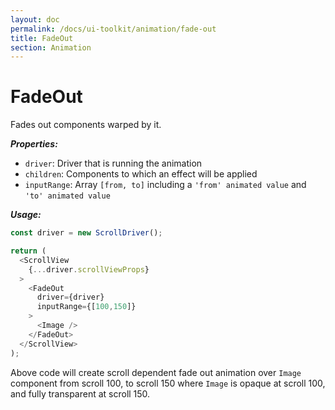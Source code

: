 ```yaml
---
layout: doc
permalink: /docs/ui-toolkit/animation/fade-out
title: FadeOut
section: Animation
---
```


# FadeOut

Fades out components warped by it.

***Properties:***

- `driver`: Driver that is running the animation
- `children`: Components to which an effect will be applied
- `inputRange`: Array `[from, to]` including a `'from' animated value` and `'to' animated value`

***Usage:***

```javascript
const driver = new ScrollDriver();

return (
  <ScrollView
    {...driver.scrollViewProps}
  >
    <FadeOut
      driver={driver}
      inputRange={[100,150]}
    >
      <Image />
    </FadeOut>
  </ScrollView>
);
```

Above code will create scroll dependent fade out animation over `Image` component from scroll 100, to scroll 150 where `Image` is opaque at scroll 100, and fully transparent at scroll 150.